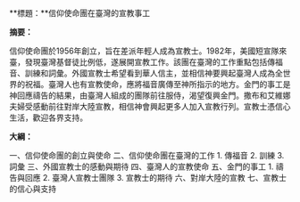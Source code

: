 **標題：**信仰使命團在臺灣的宣教事工

**摘要：**

信仰使命團於1956年創立，旨在差派年輕人成為宣教士。1982年，美國短宣隊來臺，發現臺灣基督徒比例低，遂展開宣教工作。該團在臺灣的工作重點包括傳福音、訓練和詞彙。外國宣教士希望看到華人信主，並相信神要興起臺灣人成為全世界的祝福。臺灣人也有宣教使命，應將福音廣傳至神所指示的地方。金門的事工是神回應禱告的結果，由臺灣人組成的團隊前往服侍，渴望復興金門。撒布和艾維娜夫婦受感動前往對岸大陸宣教，相信神會興起更多人加入宣教行列。宣教士憑信心生活，歡迎各界支持。

**大綱：**

一、信仰使命團的創立與使命
二、信仰使命團在臺灣的工作
    1. 傳福音
    2. 訓練
    3. 詞彙
三、外國宣教士的感動與期待
四、臺灣人的宣教使命
五、金門的事工
    1. 禱告與回應
    2. 臺灣人宣教士團隊
    3. 宣教士的期待
六、對岸大陸的宣教
七、宣教士的信心與支持